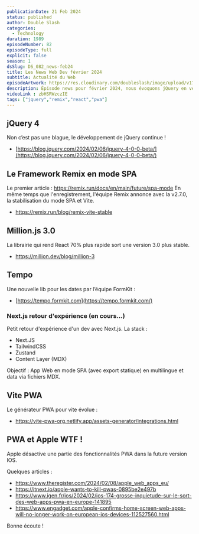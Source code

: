 ```yaml
---
publicationDate: 21 Feb 2024
status: published
author: Double Slash
categories:
  - Technology
duration: 1989
episodeNumber: 82
episodeType: full
explicit: false
season: 1
dsSlug: DS_082_news-feb24
title: Les News Web Dev février 2024
subtitle: Actualité du Web
episodeArtwork: https://res.cloudinary.com/doubleslash/image/upload/v1708463465/episode/ART_82_fdid7q.png
description: Épisode news pour février 2024, nous évoquons jQuery en version 4, si, si ! Remix JS sort un mode SPA, Million.js, une nouvelle lib pour gérer les dates, un retour d'expérience sur Next.js et Apple qui veut tuer les PWA.
videoLink : zbHSRWzczIE
tags: ["jquery","remix","react","pwa"]
---
```

## jQuery 4

Non c’est pas une blague, le développement de jQuery continue !
- [https://blog.jquery.com/2024/02/06/jquery-4-0-0-beta/](https://blog.jquery.com/2024/02/06/jquery-4-0-0-beta/)

## Le Framework Remix en mode SPA

Le premier article : https://remix.run/docs/en/main/future/spa-mode
En même temps que l'enregistrement, l'équipe Remix annonce avec la v2.7.0, la stabilisation du mode SPA et Vite.
- https://remix.run/blog/remix-vite-stable

## Million.js 3.0

La librairie qui rend React 70% plus rapide sort une version 3.0 plus stable.
- https://million.dev/blog/million-3

## Tempo

Une nouvelle lib pour les dates par l’équipe FormKit :
- [https://tempo.formkit.com](https://tempo.formkit.com/)

### Next.js retour d'expérience (en cours...)

Petit retour d'expérience d'un dev avec Next.js. La stack :
- Next.JS
- TailwindCSS
- Zustand
- Content Layer (MDX)

Objectif : App Web en mode SPA (avec export statique) en multilingue et data via fichiers MDX.


## Vite PWA

Le générateur PWA pour vite évolue :
- https://vite-pwa-org.netlify.app/assets-generator/integrations.html


## PWA et Apple WTF !

Apple désactive une partie des fonctionnalités PWA dans la future version IOS.

Quelques articles :
- https://www.theregister.com/2024/02/08/apple_web_apps_eu/
- https://itnext.io/apple-wants-to-kill-pwas-0895be2e497b
- https://www.igen.fr/ios/2024/02/ios-174-grosse-inquietude-sur-le-sort-des-web-apps-pwa-en-europe-141895
- https://www.engadget.com/apple-confirms-home-screen-web-apps-will-no-longer-work-on-european-ios-devices-112527560.html



Bonne écoute !




